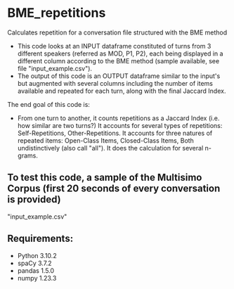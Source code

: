 # BME_repetitions
Calculates repetition for a conversation file structured with the BME method


 - This code looks at an INPUT dataframe constituted of turns from 3 different speakers (referred as MOD, P1, P2), 
 each being displayed in a different column according to the BME method (sample available, see file "input_example.csv").
 - The output of this code is an OUTPUT dataframe similar to the input's but augmented with 
 several columns including the number of items available and repeated for each turn, along with the final Jaccard Index.

 The end goal of this code is:
 - From one turn to another, it counts repetitions as a Jaccard Index (i.e. how similar are two turns?)
 It accounts for several types of repetitions: Self-Repetitions, Other-Repetitions.
 It accounts for three natures of repeated items: Open-Class Items, Closed-Class Items, Both undistinctively (also call "all").
 It does the calculation for several n-grams.

## To test this code, a sample of the Multisimo Corpus (first 20 seconds of every conversation is provided) 
 "input_example.csv"
 
## Requirements: 
- Python 3.10.2
- spaCy 3.7.2
- pandas 1.5.0
- numpy 1.23.3
